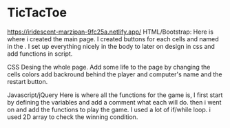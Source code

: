 # TicTacToe
https://iridescent-marzipan-9fc25a.netlify.app/
HTML/Bootstrap: Here is where i created the main page. I created buttons for each cells and named in the . I set up everything nicely in the body to later on design in css and add functions in script.

CSS Desing the whole page. Add some life to the page by changing the cells colors add backround behind the player and computer's name and the restart button.

Javascript/jQuery Here is where all the functions for the game is, I first start by defining the variables and add a comment what each will do. then i went on and add the functions to play the game. I used a lot of if/while loop. i used 2D array to check the winning condition.

